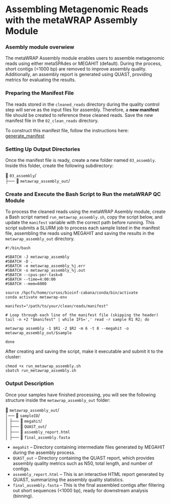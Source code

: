 # Assembling Metagenomic Reads with the metaWRAP Assembly Module

### Asembly module overwiew

The metaWRAP Assembly module enables users to assemble metagenomic reads using either metaSPAdes or MEGAHIT (default). During the process, short contigs (<1000 bp) are removed to improve assembly quality. Additionally, an assembly report is generated using QUAST, providing metrics for evaluating the results.

### Preparing the Manifest File

The reads stored in the `cleaned_reads` directory during the quality control step will serve as the input files for assembly. Therefore, a **new manifest** file should be created to reference these cleaned reads. Save the new manifest file in the `02_clean_reads` directory.

To construct this manifest file, follow the instructions here: [generate_manifest](
https://github.com/mariasotor/Cabana-Metagenomics-Workshop/blob/main/helper_scripts/generate_manifest.md)

### Setting Up Output Directories

Once the manifest file is ready, create a new folder named `03_assembly`. Inside this folder, create the following subdirectory:

📂 `03_assembly`/ <br>
├── 📁 `metawrap_assembly_out`/

### Create and Execute the Bash Script to Run the metaWRAP QC Module

To process the cleaned reads using the metaWRAP Asembly module, create a Bash script named `run_metawrap_assembly.sh`, copy the script below, and update the `manifest` variable with the correct path before running. This script submits a SLURM job to process each sample listed in the manifest file, assembling the reads using MEGAHIT and saving the results in the `metawrap_assembly_out` directory.

```
#!/bin/bash

#SBATCH -J metawrap_assembly
#SBATCH -D .
#SBATCH -e metawrap_assembly_%j.err
#SBATCH -o metawrap_assembly_%j.out
#SBATCH --cpus-per-task=8
#SBATCH --time=4:00:00	
#SBATCH --mem=6000	

source /hpcfs/home/cursos/bioinf-cabana/conda/bin/activate
conda activate metawrap-env

manifest="/path/to/your/clean/reads/manifest"

# Loop through each line of the manifest file (skipping the header)
tail -n +2 "$manifest" | while IFS=',' read -r sample R1 R2; do

metawrap assembly -1 $R1 -2 $R2 -m 6 -t 8 --megahit -o metawrap_assembly_out/$sample

done
```

After creating and saving the script, make it executable and submit it to the cluster:

```
chmod +x run_metawrap_assembly.sh
sbatch run_metawrap_assembly.sh
```

### Output Description

Once your samples have finished processing, you will see the following structure inside the `metawrap_assembly_out` folder:

📂 `metawrap_assembly_out`/ <br>
│── 📂 `sampleID`/ <br>
│   ├── 📂 `megahit`/ <br>
│   ├── 📂 `QUAST_out`/  <br>
│   ├── 📄 `assembly_report.html` <br>
│   ├── 📄 `final_assembly.fasta` 


- `megahit` – Directory containing intermediate files generated by MEGAHIT during the assembly process.
- `QUAST_out` – Directory containing the QUAST report, which provides assembly quality metrics such as N50, total length, and number of contigs.
- `assembly_report.html` – This is an interactive HTML report generated by QUAST, summarizing the assembly quality statistics.
- `final_assembly.fasta` – This is the final assembled contigs after filtering out short sequences (<1000 bp), ready for downstream analysis (binning).

